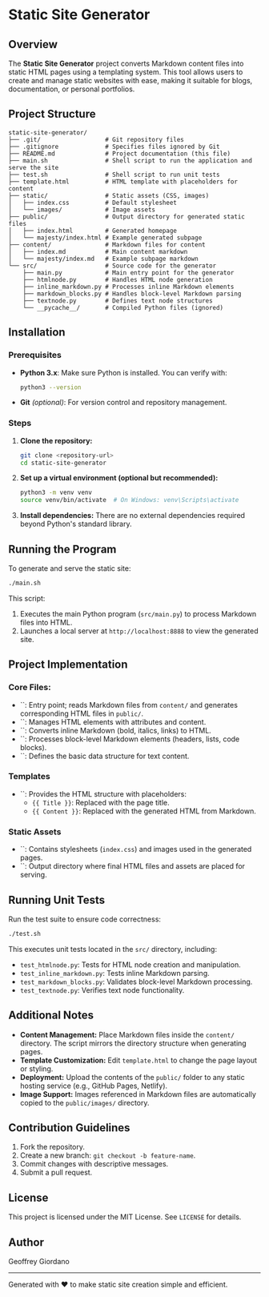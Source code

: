 # Static Site Generator

## Overview

The **Static Site Generator** project converts Markdown content files into static HTML pages using a templating system. This tool allows users to create and manage static websites with ease, making it suitable for blogs, documentation, or personal portfolios.

## Project Structure

```
static-site-generator/
├── .git/                  # Git repository files
├── .gitignore             # Specifies files ignored by Git
├── README.md              # Project documentation (this file)
├── main.sh                # Shell script to run the application and serve the site
├── test.sh                # Shell script to run unit tests
├── template.html          # HTML template with placeholders for content
├── static/                # Static assets (CSS, images)
│   ├── index.css          # Default stylesheet
│   └── images/            # Image assets
├── public/                # Output directory for generated static files
│   ├── index.html         # Generated homepage
│   └── majesty/index.html # Example generated subpage
├── content/               # Markdown files for content
│   ├── index.md           # Main content markdown
│   └── majesty/index.md   # Example subpage markdown
└── src/                   # Source code for the generator
    ├── main.py            # Main entry point for the generator
    ├── htmlnode.py        # Handles HTML node generation
    ├── inline_markdown.py # Processes inline Markdown elements
    ├── markdown_blocks.py # Handles block-level Markdown parsing
    ├── textnode.py        # Defines text node structures
    └── __pycache__/       # Compiled Python files (ignored)
```

## Installation

### Prerequisites

- **Python 3.x**: Make sure Python is installed. You can verify with:
  ```bash
  python3 --version
  ```
- **Git** *(optional)*: For version control and repository management.

### Steps

1. **Clone the repository:**
   ```bash
   git clone <repository-url>
   cd static-site-generator
   ```
2. **Set up a virtual environment (optional but recommended):**
   ```bash
   python3 -m venv venv
   source venv/bin/activate  # On Windows: venv\Scripts\activate
   ```
3. **Install dependencies:** There are no external dependencies required beyond Python's standard library.

## Running the Program

To generate and serve the static site:

```bash
./main.sh
```

This script:

1. Executes the main Python program (`src/main.py`) to process Markdown files into HTML.
2. Launches a local server at `http://localhost:8888` to view the generated site.

## Project Implementation

### Core Files:

- ``: Entry point; reads Markdown files from `content/` and generates corresponding HTML files in `public/`.
- ``: Manages HTML elements with attributes and content.
- ``: Converts inline Markdown (bold, italics, links) to HTML.
- ``: Processes block-level Markdown elements (headers, lists, code blocks).
- ``: Defines the basic data structure for text content.

### Templates

- ``: Provides the HTML structure with placeholders:
  - `{{ Title }}`: Replaced with the page title.
  - `{{ Content }}`: Replaced with the generated HTML from Markdown.

### Static Assets

- ``: Contains stylesheets (`index.css`) and images used in the generated pages.
- ``: Output directory where final HTML files and assets are placed for serving.

## Running Unit Tests

Run the test suite to ensure code correctness:

```bash
./test.sh
```

This executes unit tests located in the `src/` directory, including:

- `test_htmlnode.py`: Tests for HTML node creation and manipulation.
- `test_inline_markdown.py`: Tests inline Markdown parsing.
- `test_markdown_blocks.py`: Validates block-level Markdown processing.
- `test_textnode.py`: Verifies text node functionality.

## Additional Notes

- **Content Management:** Place Markdown files inside the `content/` directory. The script mirrors the directory structure when generating pages.
- **Template Customization:** Edit `template.html` to change the page layout or styling.
- **Deployment:** Upload the contents of the `public/` folder to any static hosting service (e.g., GitHub Pages, Netlify).
- **Image Support:** Images referenced in Markdown files are automatically copied to the `public/images/` directory.

## Contribution Guidelines

1. Fork the repository.
2. Create a new branch: `git checkout -b feature-name`.
3. Commit changes with descriptive messages.
4. Submit a pull request.

## License

This project is licensed under the MIT License. See `LICENSE` for details.

## Author
Geoffrey Giordano

---

Generated with ❤️ to make static site creation simple and efficient.


